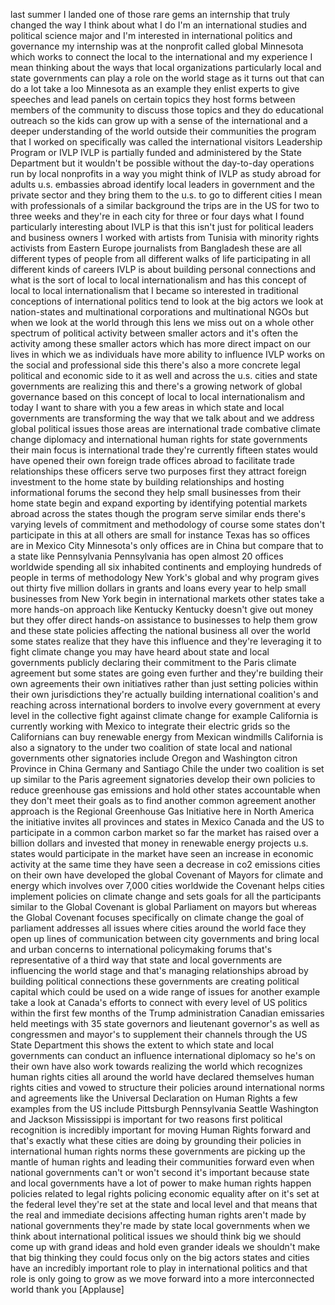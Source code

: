 
last summer I landed one of those rare
gems an internship that truly changed
the way I think about what I do I&#39;m an
international studies and political
science major and I&#39;m interested in
international politics and governance my
internship was at the nonprofit called
global Minnesota which works to connect
the local to the international and my
experience I mean thinking about the
ways that local organizations
particularly local and state governments
can play a role on the world stage as it
turns out that can do a lot
take a loo Minnesota as an example they
enlist experts to give speeches and lead
panels on certain topics they host forms
between members of the community to
discuss those topics and they do
educational outreach so the kids can
grow up with a sense of the
international and a deeper understanding
of the world outside their communities
the program that I worked on
specifically was called the
international visitors Leadership
Program or IVLP IVLP is partially funded
and administered by the State Department
but it wouldn&#39;t be possible without the
day-to-day operations run by local
nonprofits in a way you might think of
IVLP as study abroad for adults u.s.
embassies abroad identify local leaders
in government and the private sector and
they bring them to the u.s. to go to
different cities I mean with
professionals of a similar background
the trips are in the US for two to three
weeks and they&#39;re in each city for three
or four days what I found particularly
interesting about IVLP
is that this isn&#39;t just for political
leaders and business owners I worked
with artists from Tunisia with minority
rights activists from Eastern Europe
journalists from Bangladesh these are
all different types of people from all
different walks of life participating in
all different kinds of careers IVLP is
about building personal connections and
what is the sort of local to local
internationalism and has this concept of
local to local internationalism that I
became so interested in traditional
conceptions of international politics
tend to look at the big actors we look
at nation-states and multinational
corporations and multinational NGOs but
when we look at the world through this
lens we miss out on a whole other
spectrum of political activity between
smaller actors and it&#39;s often the
activity among these smaller actors
which has more direct impact on our
lives in which we as individuals have
more ability to influence IVLP works on
the social and professional side
this there&#39;s also a more concrete legal
political and economic side to it as
well and across the u.s. cities and
state governments are realizing this and
there&#39;s a growing network of global
governance based on this concept of
local to local internationalism and
today I want to share with you a few
areas in which state and local
governments are transforming the way
that we talk about and we address global
political issues those areas are
international trade combative climate
change diplomacy and international human
rights for state governments their main
focus is international trade they&#39;re
currently fifteen states would have
opened their own foreign trade offices
abroad to facilitate trade relationships
these officers serve two purposes first
they attract foreign investment to the
home state by building relationships and
hosting informational forums the second
they help small businesses from their
home state begin and expand exporting by
identifying potential markets abroad
across the states though the program
serve similar ends there&#39;s varying
levels of commitment and methodology of
course some states don&#39;t participate in
this at all others are small for
instance Texas has so offices are in
Mexico City Minnesota&#39;s only offices are
in China but compare that to a state
like Pennsylvania Pennsylvania has open
almost 20 offices worldwide spending all
six inhabited continents and employing
hundreds of people in terms of
methodology New York&#39;s global and why
program gives out thirty five million
dollars in grants and loans every year
to help small businesses from New York
begin in international markets other
states take a more hands-on approach
like Kentucky Kentucky doesn&#39;t give out
money but they offer direct hands-on
assistance to businesses to help them
grow and these state policies affecting
the national business all over the world
some states realize that they have this
influence and they&#39;re leveraging it to
fight climate change you may have heard
about state and local governments
publicly declaring their commitment to
the Paris climate agreement but some
states are going even further and
they&#39;re building their own agreements
their own initiatives rather than just
setting policies within their own
jurisdictions they&#39;re actually building
international coalition&#39;s and reaching
across international borders to involve
every government at every level in the
collective fight against climate change
for example California is currently
working with Mexico to integrate their
electric grids
so the Californians can buy renewable
energy from Mexican windmills California
is also a signatory to the under two
coalition of state local and national
governments other signatories include
Oregon and Washington
citron Province in China Germany and
Santiago Chile the under two coalition
is set up similar to the Paris agreement
signatories develop their own policies
to reduce greenhouse gas emissions and
hold other states accountable when they
don&#39;t meet their goals as to find
another common agreement another
approach is the Regional Greenhouse Gas
Initiative here in North America the
initiative invites all provinces and
states in Mexico Canada and the US to
participate in a common carbon market so
far the market has raised over a billion
dollars and invested that money in
renewable energy projects u.s. states
would participate in the market have
seen an increase in economic activity at
the same time they have seen a decrease
in co2 emissions cities on their own
have developed the global Covenant of
Mayors for climate and energy which
involves over 7,000 cities worldwide
the Covenant helps cities implement
policies on climate change and sets
goals for all the participants similar
to the Global Covenant is global
Parliament on mayors but whereas the
Global Covenant focuses specifically on
climate change the goal of parliament
addresses all issues where cities around
the world face they open up lines of
communication between city governments
and bring local and urban concerns to
international policymaking forums that&#39;s
representative of a third way that state
and local governments are influencing
the world stage and that&#39;s managing
relationships abroad by building
political connections these governments
are creating political capital which
could be used on a wide range of issues
for another example take a look at
Canada&#39;s efforts to connect with every
level of US politics within the first
few months of the Trump administration
Canadian emissaries held meetings with
35 state governors and lieutenant
governor&#39;s as well as congressmen and
mayor&#39;s to supplement their channels
through the US State Department this
shows the extent to which state and
local governments can conduct an
influence international diplomacy so
he&#39;s on their own have also work towards
realizing the world which recognizes
human rights cities all around the world
have declared themselves human rights
cities and vowed to structure their
policies around
international norms and agreements like
the Universal Declaration on Human
Rights a few examples from the US
include Pittsburgh Pennsylvania Seattle
Washington and Jackson Mississippi is
important for two reasons first
political recognition is incredibly
important for moving Human Rights
forward and that&#39;s exactly what these
cities are doing by grounding their
policies in international human rights
norms these governments are picking up
the mantle of human rights and leading
their communities forward even when
national governments can&#39;t or won&#39;t
second it&#39;s important because state and
local governments have a lot of power to
make human rights happen policies
related to legal rights policing
economic equality after on it&#39;s set at
the federal level they&#39;re set at the
state and local level and that means
that the real and immediate decisions
affecting human rights aren&#39;t made by
national governments they&#39;re made by
state local governments when we think
about international political issues we
should think big we should come up with
grand ideas and hold even grander ideals
we shouldn&#39;t make that big thinking they
could focus only on the big actors
states and cities have an incredibly
important role to play in international
politics and that role is only going to
grow as we move forward into a more
interconnected world thank you
[Applause]
